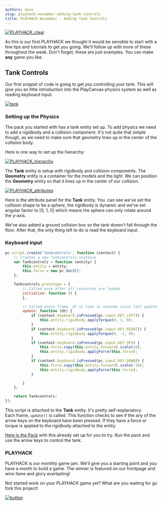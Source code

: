 ```yaml
---
authors: dave
slug: playhack-november-adding-tank-controls
title: PLAYHACK November - Adding Tank Controls
---
```


[![PLAYHACK_clear](/img/PLAYHACK_clear.png)](/img/PLAYHACK_clear.png)

As this is our first PLAYHACK we thought it would be sensible to start with a few tips and tutorials to get you going. We'll follow up with more of these throughout the week. Don't forget, these are just examples. You can make **any** game you like.

## Tank Controls

Our first snippet of code is going to get you controlling your tank. This will give you an little introduction into the PlayCanvas physics system as well as reading keyboard input.

[![tank](/img/tank.jpg)](/img/tank.jpg)

### Setting up the Physics

The pack you started with has a tank entity set up. To add physics we need to add a rigidbody and a collision component. It's not quite that simple though, as we need to make sure that geometry lines up in the center of the collision body.

Here is one way to set up the hierarchy:

[![PLAYHACK_hierarchy](/img/PLAYHACK_hierarchy.jpg)](/img/PLAYHACK_hierarchy.jpg)

The **Tank** entity is setup with rigidbody and collision components. The **Geometry** entity is a container for the models and the light. We can position the **Geometry** entity so that it lines up in the center of our collision.

[![PLAYHACK_attributes](/img/PLAYHACK_attributes.jpg)](/img/PLAYHACK_attributes.jpg)

Here is the attribute panel for the **Tank** entity. You  can see we've set the collision shape to be a sphere, the rigidbody is dynamic and we've set angular factor to [0, 1, 0] which means the sphere can only rotate around the y-axis.

We've also added a ground collision box so the tank doesn't fall through the floor. After that, the only thing left to do is read the keyboard input.

### Keyboard input

```javascript
pc.script.create('tankcontrols', function (context) {
    // Creates a new Tankcontrols instance
    var Tankcontrols = function (entity) {
        this.entity = entity;
        this.force = new pc.Vec3();
    };

    Tankcontrols.prototype = {
        // Called once after all resources are loaded
        initialize: function () {
        },

        // Called every frame, dt is time in seconds since last update
        update: function (dt) {
            if (context.keyboard.isPressed(pc.input.KEY_LEFT)) {
                this.entity.rigidbody.applyTorque(0, 1, 0);
            }
            if (context.keyboard.isPressed(pc.input.KEY_RIGHT)) {
                this.entity.rigidbody.applyTorque(0, -1, 0);
            }
            if (context.keyboard.isPressed(pc.input.KEY_UP)) {
                this.force.copy(this.entity.forward).scale(10);
                this.entity.rigidbody.applyForce(this.force);
            }
            if (context.keyboard.isPressed(pc.input.KEY_DOWN)) {
                this.force.copy(this.entity.forward).scale(-10);
                this.entity.rigidbody.applyForce(this.force);
            }

        }
    };

    return Tankcontrols;
});
```

This script is attached to the **Tank** entity. It's pretty self-explanatory. Each frame, `update()` is called. This function checks to see if the any of the arrow keys on the keyboard have been pressed. If they have a force or torque is applied to the rigidbody attached to the entity.

[Here is the Pack](https://playcanvas.com/dave/playhack-nov/designer/bootstrap?e=d3e2d116-641c-11e4-9aee-12313b0a5ec6&repository=true) with this already set up for you to try. Run the pack and use the arrow keys to control the tank.

### PLAYHACK

PLAYHACK is our monthly game jam. We'll give you a starting point and you have a month to build a game. The winner is featured on our frontpage and wins fame and glory everlasting!

Not started work on your PLAYHACK game yet? What are you waiting for go fork this project!

[![button](/img/button-1.png)](https://playcanvas.com/project/331485/overview/playhack-nov-14)
